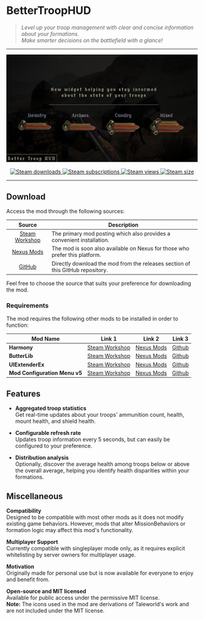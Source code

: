 # BetterTroopHUD

>*Level up your troop management with clear and concise information about your formations.\
>Make smarter decisions on the battlefield with a glance!*

---

</p>
<p align="center">
    <a href="#" alt="preview">
        <img src="./Assets/Mod preview - Image 1.png" />
    </a>
</p>
<p align="center">
    <a href="https://steamcommunity.com/sharedfiles/filedetails/?id=2999591774" alt="Steam workshop page">
        <img alt="Steam downloads" src="https://img.shields.io/steam/downloads/2999591774?style=for-the-badge&logo=steam" />
    </a>
    <a href="https://steamcommunity.com/sharedfiles/filedetails/?id=2999591774" alt="Steam workshop page">
        <img alt="Steam subscriptions" src="https://img.shields.io/steam/subscriptions/2999591774?style=for-the-badge&logo=steam" />
    </a>
    <a href="https://steamcommunity.com/sharedfiles/filedetails/?id=2999591774" alt="Steam workshop page">
        <img alt="Steam views" src="https://img.shields.io/steam/views/2999591774?style=for-the-badge&logo=steam" />
    </a>
    <a href="https://steamcommunity.com/sharedfiles/filedetails/?id=2999591774" alt="Steam workshop page">
        <img alt="Steam size" src="https://img.shields.io/steam/size/2999591774?style=for-the-badge&logo=steam" />
    </a>
</p>

---

## Download

Access the mod through the following sources:

| Source | Description |
|:---:|---|
| [Steam Workshop](https://steamcommunity.com/sharedfiles/filedetails/?id=2999591774) | The primary mod posting which also provides a convenient installation. |
| [Nexus Mods](#) | The mod is soon also available on Nexus for those who prefer this platform. |
| [GitHub](https://github.com/Haarrdy/MB-BetterTroopHUD/releases/latest) | Directly download the mod from the releases section of this GitHub repository. |

Feel free to choose the source that suits your preference for downloading the mod.

### Requirements
The mod requires the following other mods to be installed in order to function:

| Mod Name | Link 1 | Link 2 | Link 3 |
|---|:---:|:---:|:---:|
| **Harmony** | [Steam Workshop](https://steamcommunity.com/workshop/filedetails/?id=2859188632) | [Nexus Mods](https://www.nexusmods.com/mountandblade2bannerlord/mods/2006) | [Github](https://github.com/BUTR/Bannerlord.Harmony)                |
| **ButterLib** | [Steam Workshop](https://steamcommunity.com/workshop/filedetails/?id=2859232415) | [Nexus Mods](https://www.nexusmods.com/mountandblade2bannerlord/mods/2018) | [Github](https://github.com/BUTR/Bannerlord.ButterLib) |
| **UIExtenderEx** | [Steam Workshop](https://steamcommunity.com/workshop/filedetails/?id=2859222409) | [Nexus Mods](https://www.nexusmods.com/mountandblade2bannerlord/mods/2102) | [Github](https://github.com/BUTR/Bannerlord.UIExtenderEx) |
| **Mod Configuration Menu v5** | [Steam Workshop](https://steamcommunity.com/workshop/filedetails/?id=2859238197) | [Nexus Mods](https://www.nexusmods.com/mountandblade2bannerlord/mods/612) | [Github](https://github.com/Aragas/Bannerlord.MBOptionScreen) |


## Features
- **Aggregated troop statistics**\
Get real-time updates about your troops' ammunition count, health, mount health, and shield health.

- **Configurable refresh rate**\
Updates troop information every 5 seconds, but can easily be configured to your preference.

- **Distribution analysis**\
Optionally, discover the average health among troops below or above the overall average, helping you identify health disparities within your formations.

## Miscellaneous
**Compatibility**\
Designed to be compatible with most other mods as it does not modify existing game behaviors. However, mods that alter MissionBehaviors or formation logic may affect this mod's functionality.

**Multiplayer Support**\
Currently compatible with singleplayer mode only, as it requires explicit whitelisting by server owners for multiplayer usage.

**Motivation**\
Originally made for personal use but is now available for everyone to enjoy and benefit from.

**Open-source and MIT licensed**\
Available for public access under the permissive MIT license.\
**Note:** The icons used in the mod are derivations of Taleworld's work and are not included under the MIT license.
